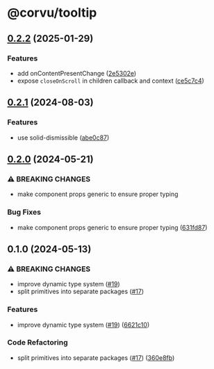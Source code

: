 # @corvu/tooltip

## [0.2.2](https://github.com/corvudev/corvu/compare/@corvu/tooltip@0.2.1...@corvu/tooltip@0.2.2) (2025-01-29)


### Features

* add onContentPresentChange ([2e5302e](https://github.com/corvudev/corvu/commit/2e5302e7c1427a1350f81125b1d51fd57f3d3be4))
* expose `closeOnScroll` in children callback and context ([ce5c7c4](https://github.com/corvudev/corvu/commit/ce5c7c40186683329f82b4dc3546eeb323bc0cd2))

## [0.2.1](https://github.com/corvudev/corvu/compare/@corvu/tooltip@0.2.0...@corvu/tooltip@0.2.1) (2024-08-03)


### Features

* use solid-dismissible ([abe0c87](https://github.com/corvudev/corvu/commit/abe0c8775e9cfbf6662ed45cc3626beb395d66d4))

## [0.2.0](https://github.com/corvudev/corvu/compare/@corvu/tooltip@0.1.0...@corvu/tooltip@0.2.0) (2024-05-21)


### ⚠ BREAKING CHANGES

* make component props generic to ensure proper typing

### Bug Fixes

* make component props generic to ensure proper typing ([631fd87](https://github.com/corvudev/corvu/commit/631fd87b7175663404a569b793bc9a474eb6a2f0))

## 0.1.0 (2024-05-13)


### ⚠ BREAKING CHANGES

* improve dynamic type system ([#19](https://github.com/corvudev/corvu/issues/19))
* split primitives into separate packages ([#17](https://github.com/corvudev/corvu/issues/17))

### Features

* improve dynamic type system ([#19](https://github.com/corvudev/corvu/issues/19)) ([6621c10](https://github.com/corvudev/corvu/commit/6621c10abb4d6c740c6f489502bd9a6e4d4a2fa2))


### Code Refactoring

* split primitives into separate packages ([#17](https://github.com/corvudev/corvu/issues/17)) ([360e8fb](https://github.com/corvudev/corvu/commit/360e8fb040c54ebd542dc244a5e10a7784e4388b))
